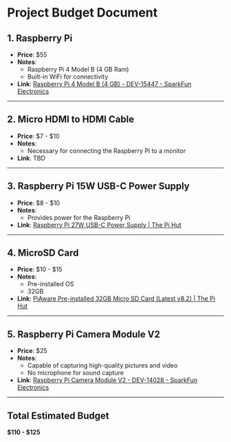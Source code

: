 # Project Budget Document

## 1. Raspberry Pi
- **Price**: $55  
- **Notes**:  
  - Raspberry Pi 4 Model B (4 GB Ram)  
  - Built-in WiFi for connectivity  
- **Link**: [Raspberry Pi 4 Model B (4 GB) - DEV-15447 - SparkFun Electronics](https://www.sparkfun.com/products/15447)  

---

## 2. Micro HDMI to HDMI Cable
- **Price**: $7 - $10  
- **Notes**:  
  - Necessary for connecting the Raspberry Pi to a monitor  
- **Link**: TBD  

---

## 3. Raspberry Pi 15W USB-C Power Supply
- **Price**: $8 - $10  
- **Notes**:  
  - Provides power for the Raspberry Pi  
- **Link**: [Raspberry Pi 27W USB-C Power Supply | The Pi Hut](https://thepihut.com/products/raspberry-pi-usb-c-power-supply)  

---

## 4. MicroSD Card
- **Price**: $10 - $15  
- **Notes**:  
  - Pre-installed OS  
  - 32GB  
- **Link**: [PiAware Pre-installed 32GB Micro SD Card (Latest v8.2) | The Pi Hut](https://thepihut.com/products/piaware-pre-installed-32gb-micro-sd-card)  

---

## 5. Raspberry Pi Camera Module V2
- **Price**: $25  
- **Notes**:  
  - Capable of capturing high-quality pictures and video  
  - No microphone for sound capture  
- **Link**: [Raspberry Pi Camera Module V2 - DEV-14028 - SparkFun Electronics](https://www.sparkfun.com/products/14028)  

---

## Total Estimated Budget
**$110 - $125**
